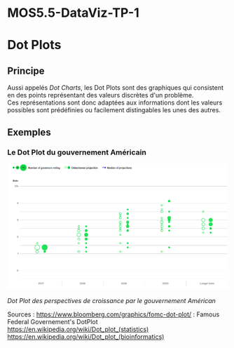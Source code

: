 # MOS5.5-DataViz-TP-1

<h1 style:"fontsize:20pt;"> Dot Plots </h1>

<h2> Principe </h2>
<div> Aussi appelés <i>Dot Charts</i>, les Dot Plots sont des graphiques qui consistent en des points représentant des valeurs discrètes d'un problème.<br/>
  Ces représentations sont donc adaptées aux informations dont les valeurs possibles sont prédéfinies ou facilement distingables les unes des autres.
</div>

<h2> Exemples </h2>
<h3> Le Dot Plot du gouvernement Américain </h3>
<img src="FEDDotPlot.png" />
<p style="fontsize:10pt;"><i>Dot Plot des perspectives de croissance par le gouvernement Américan</i></p>



Sources : 
https://www.bloomberg.com/graphics/fomc-dot-plot/ : Famous Federal Governement's DotPlot
https://en.wikipedia.org/wiki/Dot_plot_(statistics) 
https://en.wikipedia.org/wiki/Dot_plot_(bioinformatics)
